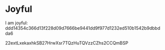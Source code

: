 # Joyful

I am joyful: ddd14354c366d13f228d09d7666be9441dd9f977d1232ed510b1542b9dbbdda6


22extLxekaxhkSB27HrwXsr7TQzHuTQVzzCZhs2CCQmBSP